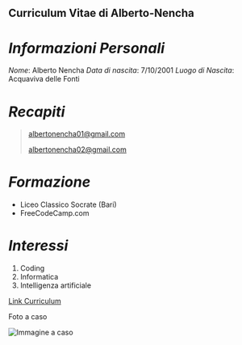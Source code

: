 ## Curriculum Vitae di Alberto-Nencha

# *Informazioni Personali*
*Nome*: Alberto Nencha
*Data di nascita*: 7/10/2001
*Luogo di Nascita*: Acquaviva delle Fonti

# *Recapiti*
>albertonencha01@gmail.com
>
>albertonencha02@gmail.com

# *Formazione*
- Liceo Classico Socrate (Bari)
- FreeCodeCamp.com

# *Interessi*
1. Coding
2. Informatica
3. Intelligenza artificiale

[Link Curriculum](https://github.com/Alberto-Nencha/myCurriculum-Alberto-Nencha/tree/main)


Foto a caso







![Immagine a caso](https://picsum.photos/200/300)
